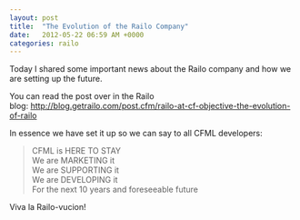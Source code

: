 ```yaml
---
layout: post
title:  "The Evolution of the Railo Company"
date:   2012-05-22 06:59 AM +0000
categories: railo
---
```

<p>Today I shared some important news about the Railo company and how we are setting up the future. </p>
<p>You can read the post over in the Railo blog: <a href="http://blog.getrailo.com/post.cfm/railo-at-cf-objective-the-evolution-of-railo">http://blog.getrailo.com/post.cfm/railo-at-cf-objective-the-evolution-of-railo</a></p>
<p>In essence we have set it up so we can say to all CFML developers:</p>
<blockquote>
CFML is HERE TO STAY
<br />We are MARKETING it<br />We are SUPPORTING it<br />We are DEVELOPING it<br />For the next 10 years and foreseeable future</blockquote>
<p>
Viva la Railo-vucion!</p>
